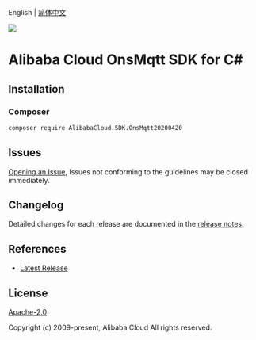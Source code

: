 English | [简体中文](README-CN.md)

![](https://aliyunsdk-pages.alicdn.com/icons/AlibabaCloud.svg)

# Alibaba Cloud OnsMqtt SDK for C#

## Installation

### Composer

```bash
composer require AlibabaCloud.SDK.OnsMqtt20200420
```

## Issues

[Opening an Issue](https://github.com/aliyun/alibabacloud-csharp-sdk/issues/new), Issues not conforming to the guidelines may be closed immediately.

## Changelog

Detailed changes for each release are documented in the [release notes](./ChangeLog.md).

## References

* [Latest Release](https://github.com/aliyun/alibabacloud-csharp-sdk/)

## License

[Apache-2.0](http://www.apache.org/licenses/LICENSE-2.0)

Copyright (c) 2009-present, Alibaba Cloud All rights reserved.
